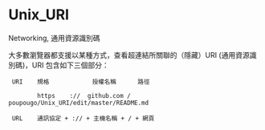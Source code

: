 # Unix_URI
Networking, 通用資源識別碼

大多數瀏覽器都支援以某種方式，查看超連結所關聯的（隱藏）URI (通用資源識別碼)，URI 包含如下三個部分：


     URI    規格            授權名稱      路徑    
      
            https    ://  github.com /  poupougo/Unix_URI/edit/master/README.md
      
     URL    通訊協定 + :// + 主機名稱 + / + 網頁
